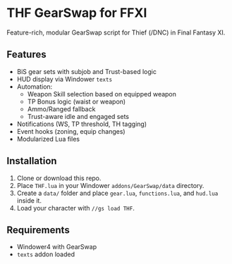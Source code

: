 # THF GearSwap for FFXI

Feature-rich, modular GearSwap script for Thief (/DNC) in Final Fantasy XI.

## Features

- BiS gear sets with subjob and Trust-based logic
- HUD display via Windower `texts`
- Automation:
  - Weapon Skill selection based on equipped weapon
  - TP Bonus logic (waist or weapon)
  - Ammo/Ranged fallback
  - Trust-aware idle and engaged sets
- Notifications (WS, TP threshold, TH tagging)
- Event hooks (zoning, equip changes)
- Modularized Lua files

## Installation

1. Clone or download this repo.
2. Place `THF.lua` in your Windower `addons/GearSwap/data` directory.
3. Create a `data/` folder and place `gear.lua`, `functions.lua`, and `hud.lua` inside it.
4. Load your character with `//gs load THF`.

## Requirements

- Windower4 with GearSwap
- `texts` addon loaded
